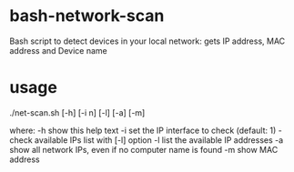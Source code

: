 # bash-network-scan
Bash script to detect devices in your local network: gets IP address, MAC address and Device name

# usage
./net-scan.sh [-h] [-i n] [-l] [-a] [-m]

where:
	-h	show this help text
	-i	set the IP interface to check (default: 1) - check available IPs list with [-l] option
	-l	list the available IP addresses
	-a	show all network IPs, even if no computer name is found
	-m	show MAC address
